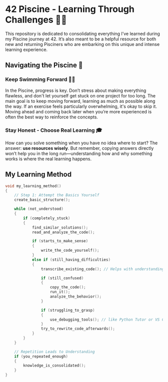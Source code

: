 # 42 Piscine - Learning Through Challenges 🏊‍♀️

This repository is dedicated to consolidating everything I’ve learned during my Piscine journey at 42. It’s also meant to be a helpful resource for both new and returning Pisciners who are embarking on this unique and intense learning experience.

## Navigating the Piscine 🚧

### Keep Swimming Forward 🏊‍♂️
In the Piscine, progress is key. Don’t stress about making everything flawless, and don't let yourself get stuck on one project for too long. The main goal is to keep moving forward, learning as much as possible along the way. If an exercise feels particularly overwhelming, it's okay to skip it. Moving ahead and coming back later when you’re more experienced is often the best way to reinforce the concepts.

### Stay Honest - Choose Real Learning 🎓
How can you solve something when you have no idea where to start? The answer: **use resources wisely**. But remember, copying answers directly won’t help you in the long run—understanding how and why something works is where the real learning happens.

## My Learning Method

```c
void my_learning_method()
{
    // Step 1: Attempt the Basics Yourself
    create_basic_structure();

    while (not_understood)
    {
        if (completely_stuck)
        {
            find_similar_solutions();
            read_and_analyze_the_code();

            if (starts_to_make_sense)
            {
                write_the_code_yourself();
            }
            else if (still_having_difficulties)
            {
                transcribe_existing_code(); // Helps with understanding concepts

                if (still_confused)
                {
                    copy_the_code();
                    run_it();
                    analyze_the_behavior();
                }

                if (struggling_to_grasp)
                {
                    use_debugging_tools(); // like Python Tutor or VS Code Debugger
                }
                try_to_rewrite_code_afterwards();
            }
        }
    }

    // Repetition Leads to Understanding
    if (you_repeated_enough)
    {
        knowledge_is_consolidated();
    }
}
